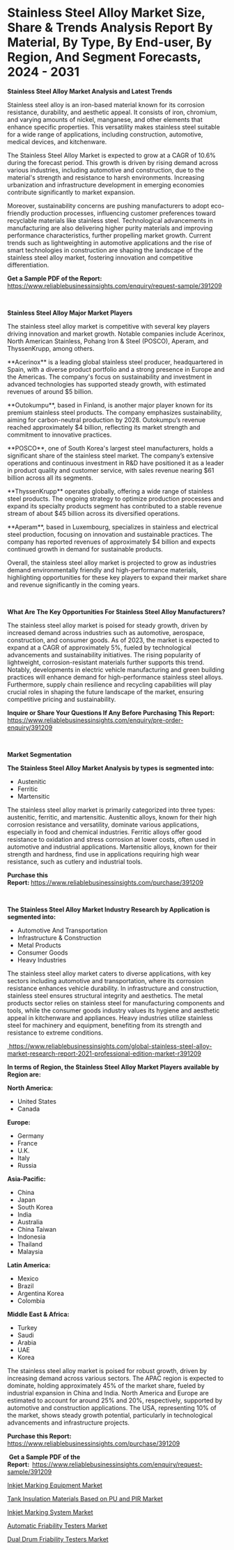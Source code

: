 <p><h1>Stainless Steel Alloy Market Size, Share & Trends Analysis Report By Material, By Type, By End-user, By Region, And Segment Forecasts, 2024 - 2031</h1></p><p><strong>Stainless Steel Alloy Market Analysis and Latest Trends</strong></p>
<p><p>Stainless steel alloy is an iron-based material known for its corrosion resistance, durability, and aesthetic appeal. It consists of iron, chromium, and varying amounts of nickel, manganese, and other elements that enhance specific properties. This versatility makes stainless steel suitable for a wide range of applications, including construction, automotive, medical devices, and kitchenware.</p><p>The Stainless Steel Alloy Market is expected to grow at a CAGR of 10.6% during the forecast period. This growth is driven by rising demand across various industries, including automotive and construction, due to the material's strength and resistance to harsh environments. Increasing urbanization and infrastructure development in emerging economies contribute significantly to market expansion. </p><p>Moreover, sustainability concerns are pushing manufacturers to adopt eco-friendly production processes, influencing customer preferences toward recyclable materials like stainless steel. Technological advancements in manufacturing are also delivering higher purity materials and improving performance characteristics, further propelling market growth. Current trends such as lightweighting in automotive applications and the rise of smart technologies in construction are shaping the landscape of the stainless steel alloy market, fostering innovation and competitive differentiation.</p></p>
<p><strong>Get a Sample PDF of the Report:&nbsp;</strong> <a href="https://www.reliablebusinessinsights.com/enquiry/request-sample/391209?utm_campaign=102&utm_medium=2&utm_source=Github&utm_content=ia&utm_term=26102024&utm_id=stainless-steel-alloy">https://www.reliablebusinessinsights.com/enquiry/request-sample/391209</a></p>
<p>&nbsp;</p>
<p><strong>Stainless Steel Alloy Major Market Players</strong></p>
<p><p>The stainless steel alloy market is competitive with several key players driving innovation and market growth. Notable companies include Acerinox, North American Stainless, Pohang Iron & Steel (POSCO), Aperam, and ThyssenKrupp, among others.</p><p>**Acerinox** is a leading global stainless steel producer, headquartered in Spain, with a diverse product portfolio and a strong presence in Europe and the Americas. The company's focus on sustainability and investment in advanced technologies has supported steady growth, with estimated revenues of around $5 billion.</p><p>**Outokumpu**, based in Finland, is another major player known for its premium stainless steel products. The company emphasizes sustainability, aiming for carbon-neutral production by 2028. Outokumpu’s revenue reached approximately $4 billion, reflecting its market strength and commitment to innovative practices.</p><p>**POSCO**, one of South Korea's largest steel manufacturers, holds a significant share of the stainless steel market. The company’s extensive operations and continuous investment in R&D have positioned it as a leader in product quality and customer service, with sales revenue nearing $61 billion across all its segments.</p><p>**ThyssenKrupp** operates globally, offering a wide range of stainless steel products. The ongoing strategy to optimize production processes and expand its specialty products segment has contributed to a stable revenue stream of about $45 billion across its diversified operations.</p><p>**Aperam**, based in Luxembourg, specializes in stainless and electrical steel production, focusing on innovation and sustainable practices. The company has reported revenues of approximately $4 billion and expects continued growth in demand for sustainable products.</p><p>Overall, the stainless steel alloy market is projected to grow as industries demand environmentally friendly and high-performance materials, highlighting opportunities for these key players to expand their market share and revenue significantly in the coming years.</p></p>
<p>&nbsp;</p>
<p><strong>What Are The Key Opportunities For Stainless Steel Alloy Manufacturers?</strong></p>
<p><p>The stainless steel alloy market is poised for steady growth, driven by increased demand across industries such as automotive, aerospace, construction, and consumer goods. As of 2023, the market is expected to expand at a CAGR of approximately 5%, fueled by technological advancements and sustainability initiatives. The rising popularity of lightweight, corrosion-resistant materials further supports this trend. Notably, developments in electric vehicle manufacturing and green building practices will enhance demand for high-performance stainless steel alloys. Furthermore, supply chain resilience and recycling capabilities will play crucial roles in shaping the future landscape of the market, ensuring competitive pricing and sustainability.</p></p>
<p><strong>Inquire or Share Your Questions If Any Before Purchasing This Report:</strong> <a href="https://www.reliablebusinessinsights.com/enquiry/pre-order-enquiry/391209?utm_campaign=102&utm_medium=2&utm_source=Github&utm_content=ia&utm_term=26102024&utm_id=stainless-steel-alloy">https://www.reliablebusinessinsights.com/enquiry/pre-order-enquiry/391209</a></p>
<p>&nbsp;</p>
<p><strong>Market Segmentation</strong></p>
<p><strong>The Stainless Steel Alloy Market Analysis by types is segmented into:</strong></p>
<p><ul><li>Austenitic</li><li>Ferritic</li><li>Martensitic</li></ul></p>
<p><p>The stainless steel alloy market is primarily categorized into three types: austenitic, ferritic, and martensitic. Austenitic alloys, known for their high corrosion resistance and versatility, dominate various applications, especially in food and chemical industries. Ferritic alloys offer good resistance to oxidation and stress corrosion at lower costs, often used in automotive and industrial applications. Martensitic alloys, known for their strength and hardness, find use in applications requiring high wear resistance, such as cutlery and industrial tools.</p></p>
<p><strong>Purchase this Report:&nbsp;</strong><a href="https://www.reliablebusinessinsights.com/purchase/391209?utm_campaign=102&utm_medium=2&utm_source=Github&utm_content=ia&utm_term=26102024&utm_id=stainless-steel-alloy">https://www.reliablebusinessinsights.com/purchase/391209</a></p>
<p>&nbsp;</p>
<p><strong>The Stainless Steel Alloy Market Industry Research by Application is segmented into:</strong></p>
<p><ul><li>Automotive And Transportation</li><li>Infrastructure & Construction</li><li>Metal Products</li><li>Consumer Goods</li><li>Heavy Industries</li></ul></p>
<p><p>The stainless steel alloy market caters to diverse applications, with key sectors including automotive and transportation, where its corrosion resistance enhances vehicle durability. In infrastructure and construction, stainless steel ensures structural integrity and aesthetics. The metal products sector relies on stainless steel for manufacturing components and tools, while the consumer goods industry values its hygiene and aesthetic appeal in kitchenware and appliances. Heavy industries utilize stainless steel for machinery and equipment, benefiting from its strength and resistance to extreme conditions.</p></p>
<p><a href="https://www.reliablebusinessinsights.com/global-stainless-steel-alloy-market-research-report-2021-professional-edition-market-r391209?utm_campaign=102&utm_medium=2&utm_source=Github&utm_content=ia&utm_term=26102024&utm_id=stainless-steel-alloy">&nbsp;https://www.reliablebusinessinsights.com/global-stainless-steel-alloy-market-research-report-2021-professional-edition-market-r391209</a></p>
<p><strong>In terms of Region, the Stainless Steel Alloy Market Players available by Region are:</strong></p>
<p>
    <p> <strong> North America: </strong>
        <ul>
            <li>United States</li>
            <li>Canada</li>
        </ul>
        </p> 
    <p> <strong> Europe: </strong>
        <ul>
            <li>Germany</li>
            <li>France</li>
            <li>U.K.</li>
            <li>Italy</li>
            <li>Russia</li>
        </ul>
        </p> 
    <p> <strong> Asia-Pacific: </strong>
        <ul>
            <li>China</li>
            <li>Japan</li>
            <li>South Korea</li>
            <li>India</li>
            <li>Australia</li>
            <li>China Taiwan</li>
            <li>Indonesia</li>
            <li>Thailand</li>
            <li>Malaysia</li>
        </ul>
        </p> 
    <p> <strong> Latin America: </strong>
        <ul>
            <li>Mexico</li>
            <li>Brazil</li>
            <li>Argentina Korea</li>
            <li>Colombia</li>
        </ul>
        </p> 
    <p> <strong> Middle East & Africa: </strong>
        <ul>
            <li>Turkey</li>
            <li>Saudi</li>
            <li>Arabia</li>
            <li>UAE</li>
            <li>Korea</li>
        </ul>
    </p>
    </p>
<p><p>The stainless steel alloy market is poised for robust growth, driven by increasing demand across various sectors. The APAC region is expected to dominate, holding approximately 45% of the market share, fueled by industrial expansion in China and India. North America and Europe are estimated to account for around 25% and 20%, respectively, supported by automotive and construction applications. The USA, representing 10% of the market, shows steady growth potential, particularly in technological advancements and infrastructure projects.</p></p>
<p><strong>Purchase this Report: </strong><a href="https://www.reliablebusinessinsights.com/purchase/391209?utm_campaign=102&utm_medium=2&utm_source=Github&utm_content=ia&utm_term=26102024&utm_id=stainless-steel-alloy">https://www.reliablebusinessinsights.com/purchase/391209</a></p>
<p>&nbsp;<strong>Get a Sample PDF of the Report:&nbsp;&nbsp;</strong><a href="https://www.reliablebusinessinsights.com/enquiry/request-sample/391209?utm_campaign=102&utm_medium=2&utm_source=Github&utm_content=ia&utm_term=26102024&utm_id=stainless-steel-alloy">https://www.reliablebusinessinsights.com/enquiry/request-sample/391209</a></p>
<p><strong></strong></p>
<p><p><a href="https://issuu.com/reportprime-2/docs/inkjet-marking-equipment-market-siz_6533da1d275aae?utm_campaign=102&utm_medium=2&utm_source=Github&utm_content=ia&utm_term=26102024&utm_id=stainless-steel-alloy">Inkjet Marking Equipment Market</a></p><p><a href="https://github.com/laurettae0ac/Market-Research-Report-List-1/blob/main/tank-insulation-materials-based-on-pu-and-pir-market.md?utm_campaign=102&utm_medium=2&utm_source=Github&utm_content=ia&utm_term=26102024&utm_id=stainless-steel-alloy">Tank Insulation Materials Based on PU and PIR Market</a></p><p><a href="https://issuu.com/reportprime-2/docs/inkjet-marking-system-market-size-2_bcef6ae8ba8d07?utm_campaign=102&utm_medium=2&utm_source=Github&utm_content=ia&utm_term=26102024&utm_id=stainless-steel-alloy">Inkjet Marking System Market</a></p><p><a href="https://www.linkedin.com/pulse/automatic-friability-testers-market-trends-strategic-insights-2024-rtckc?utm_campaign=102&utm_medium=2&utm_source=Github&utm_content=ia&utm_term=26102024&utm_id=stainless-steel-alloy">Automatic Friability Testers Market</a></p><p><a href="https://www.linkedin.com/pulse/global-dual-drum-friability-testers-market-opportunities-challenges2024-jyr3c?utm_campaign=102&utm_medium=2&utm_source=Github&utm_content=ia&utm_term=26102024&utm_id=stainless-steel-alloy">Dual Drum Friability Testers Market</a></p></p>